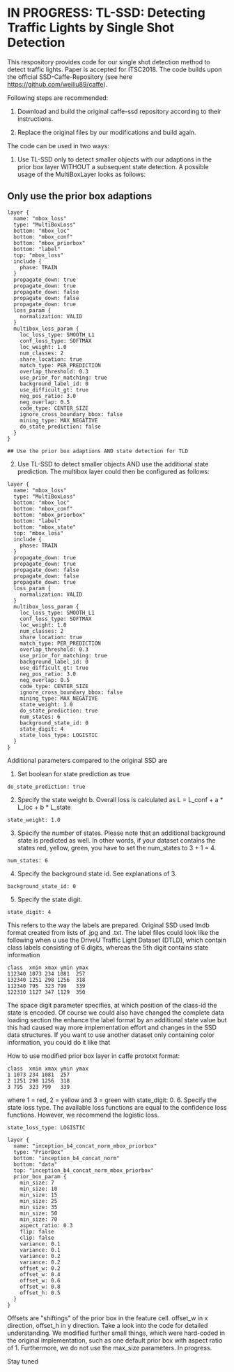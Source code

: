 # IN PROGRESS: TL-SSD: Detecting Traffic Lights by Single Shot Detection
This respository provides code for our single shot detection method to detect traffic lights. Paper is accepted for ITSC2018. The code builds upon the official SSD-Caffe-Repository (see here https://github.com/weiliu89/caffe).

Following steps are recommended:

1. Download and build the original caffe-ssd repository according to their instructions.

2. Replace the original files by our modifications and build again.

The code can be used in two ways:

1. Use TL-SSD only to detect smaller objects with our adaptions in the prior box layer WITHOUT a subsequent state detection. A possible usage of the MultiBoxLayer looks as follows:

## Only use the prior box adaptions
```
layer {
  name: "mbox_loss"
  type: "MultiBoxLoss"
  bottom: "mbox_loc"
  bottom: "mbox_conf"
  bottom: "mbox_priorbox"
  bottom: "label"
  top: "mbox_loss"
  include {
    phase: TRAIN
  }
  propagate_down: true
  propagate_down: true
  propagate_down: false
  propagate_down: false
  propagate_down: true
  loss_param {
    normalization: VALID
  }
  multibox_loss_param {
    loc_loss_type: SMOOTH_L1
    conf_loss_type: SOFTMAX
    loc_weight: 1.0
    num_classes: 2
    share_location: true
    match_type: PER_PREDICTION
    overlap_threshold: 0.3
    use_prior_for_matching: true
    background_label_id: 0
    use_difficult_gt: true
    neg_pos_ratio: 3.0
    neg_overlap: 0.5
    code_type: CENTER_SIZE
    ignore_cross_boundary_bbox: false
    mining_type: MAX_NEGATIVE
    do_state_prediction: false
  }
}

## Use the prior box adaptions AND state detection for TLD

```
2. Use TL-SSD to detect smaller objects AND use the additional state prediction. The multibox layer could then be configured as follows:


```
layer {
  name: "mbox_loss"
  type: "MultiBoxLoss"
  bottom: "mbox_loc"
  bottom: "mbox_conf"
  bottom: "mbox_priorbox"
  bottom: "label"
  bottom: "mbox_state"
  top: "mbox_loss"
  include {
    phase: TRAIN
  }
  propagate_down: true
  propagate_down: true
  propagate_down: false
  propagate_down: false
  propagate_down: true
  loss_param {
    normalization: VALID
  }
  multibox_loss_param {
    loc_loss_type: SMOOTH_L1
    conf_loss_type: SOFTMAX
    loc_weight: 1.0
    num_classes: 2
    share_location: true
    match_type: PER_PREDICTION
    overlap_threshold: 0.3
    use_prior_for_matching: true
    background_label_id: 0
    use_difficult_gt: true
    neg_pos_ratio: 3.0
    neg_overlap: 0.5
    code_type: CENTER_SIZE
    ignore_cross_boundary_bbox: false
    mining_type: MAX_NEGATIVE
    state_weight: 1.0
    do_state_prediction: true
    num_states: 6
    background_state_id: 0
    state_digit: 4
    state_loss_type: LOGISTIC
  }
}

```

Additional parameters compared to the original SSD are

1. Set boolean for state prediction as true

```
do_state_prediction: true

```
2. Specify the state weight b. Overall loss is calculated as L = L_conf + a * L_loc + b * L_state

```
state_weight: 1.0

```
3. Specify the number of states. Please note that an additional background state is predicted as well. In other words, if your dataset contains the states red, yellow, green, you have to set the num_states to 3 + 1 = 4.

```
num_states: 6

```
4. Specify the background state id. See explanations of 3. 
```
background_state_id: 0

```
5. Specify the state digit. 
```
state_digit: 4
```
This refers to the way the labels are prepared. Original SSD used lmdb format created from lists of .jpg and .txt. The label files could look like the following when u use the DriveU Traffic Light Dataset (DTLD), which contain class labels consisting of 6 digits, whereas the 5th digit contains state information

```
class  xmin xmax ymin ymax
112340 1073 234 1081  257
132340 1251 298 1256  318
112340 795  323 799   339
122310 1127 347 1129  350
```
The space digit parameter specifies, at which position of the class-id the state is encoded. Of course we could also have changed the complete data loading section the enhance the label format by an additional state value but this had caused way more implementation effort and changes in the SSD data structures. If you want to use another dataset only containing color information, you could do it like that

How to use modified prior box layer in caffe prototxt format:
```
class  xmin xmax ymin ymax
1 1073 234 1081  257
2 1251 298 1256  318
3 795  323 799   339
```
where 1 = red, 2 = yellow and 3 = green with state_digit: 0.
6. Specify the state loss type. The available loss functions are equal to the confidence loss functions. However, we recommend the logistic loss.
```
state_loss_type: LOGISTIC

```
```
layer {
  name: "inception_b4_concat_norm_mbox_priorbox"
  type: "PriorBox"
  bottom: "inception_b4_concat_norm"
  bottom: "data"
  top: "inception_b4_concat_norm_mbox_priorbox"
  prior_box_param {
    min_size: 7
    min_size: 10
    min_size: 15
    min_size: 25
    min_size: 35
    min_size: 50
    min_size: 70
    aspect_ratio: 0.3
    flip: false
    clip: false
    variance: 0.1
    variance: 0.1
    variance: 0.2
    variance: 0.2
    offset_w: 0.2
    offset_w: 0.4
    offset_w: 0.6
    offset_w: 0.8
    offset_h: 0.5
  }
}
```

Offsets are "shiftings" of the prior box in the feature cell. offset_w in x direction, offset_h in y direction. Take a look into the code for detailed understanding. We modified further small things, which were hard-coded in the original implementation, such as one default prior box with aspect ratio of 1. Furthermore, we do not use the max_size parameters. 
In progress.

Stay tuned
